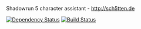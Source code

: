 Shadowrun 5 character assistant - http://sch5tten.de

[![Dependency Status](https://gemnasium.com/badges/github.com/korny/Schatten5.svg)](https://gemnasium.com/github.com/korny/Schatten5) [![Build Status](https://travis-ci.org/korny/Schatten5.svg?branch=master)](https://travis-ci.org/korny/Schatten5)
